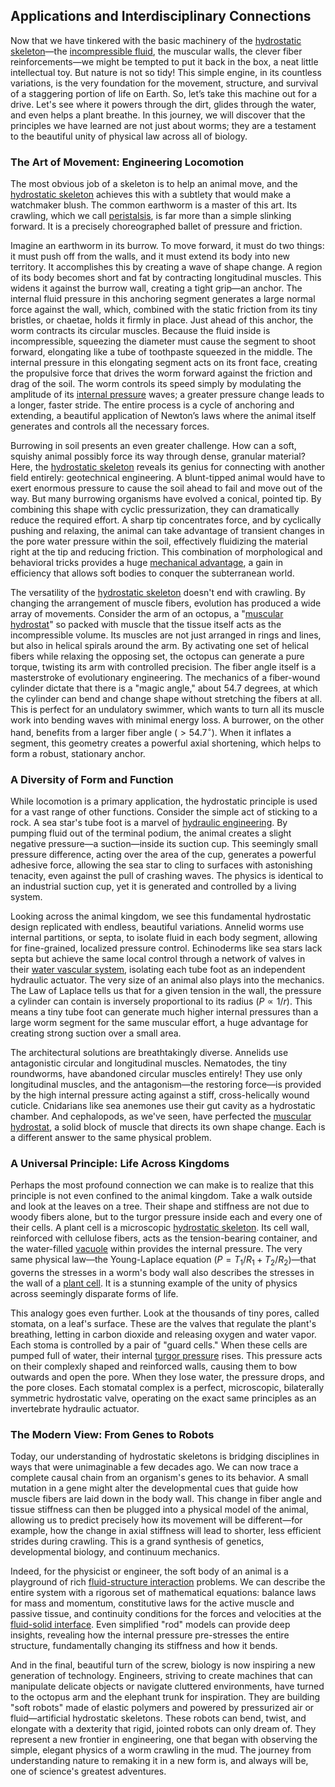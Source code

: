 ## Applications and Interdisciplinary Connections

Now that we have tinkered with the basic machinery of the [hydrostatic skeleton](@article_id:271365)—the [incompressible fluid](@article_id:262430), the muscular walls, the clever fiber reinforcements—we might be tempted to put it back in the box, a neat little intellectual toy. But nature is not so tidy! This simple engine, in its countless variations, is the very foundation for the movement, structure, and survival of a staggering portion of life on Earth. So, let’s take this machine out for a drive. Let's see where it powers through the dirt, glides through the water, and even helps a plant breathe. In this journey, we will discover that the principles we have learned are not just about worms; they are a testament to the beautiful unity of physical law across all of biology.

### The Art of Movement: Engineering Locomotion

The most obvious job of a skeleton is to help an animal move, and the [hydrostatic skeleton](@article_id:271365) achieves this with a subtlety that would make a watchmaker blush. The common earthworm is a master of this art. Its crawling, which we call [peristalsis](@article_id:140465), is far more than a simple slinking forward. It is a precisely choreographed ballet of pressure and friction.

Imagine an earthworm in its burrow. To move forward, it must do two things: it must push off from the walls, and it must extend its body into new territory. It accomplishes this by creating a wave of shape change. A region of its body becomes short and fat by contracting longitudinal muscles. This widens it against the burrow wall, creating a tight grip—an anchor. The internal fluid pressure in this anchoring segment generates a large normal force against the wall, which, combined with the static friction from its tiny bristles, or chaetae, holds it firmly in place. Just ahead of this anchor, the worm contracts its circular muscles. Because the fluid inside is incompressible, squeezing the diameter must cause the segment to shoot forward, elongating like a tube of toothpaste squeezed in the middle. The internal pressure in this elongating segment acts on its front face, creating the propulsive force that drives the worm forward against the friction and drag of the soil. The worm controls its speed simply by modulating the amplitude of its [internal pressure](@article_id:153202) waves; a greater pressure change leads to a longer, faster stride. The entire process is a cycle of anchoring and extending, a beautiful application of Newton’s laws where the animal itself generates and controls all the necessary forces.

Burrowing in soil presents an even greater challenge. How can a soft, squishy animal possibly force its way through dense, granular material? Here, the [hydrostatic skeleton](@article_id:271365) reveals its genius for connecting with another field entirely: geotechnical engineering. A blunt-tipped animal would have to exert enormous pressure to cause the soil ahead to fail and move out of the way. But many burrowing organisms have evolved a conical, pointed tip. By combining this shape with cyclic pressurization, they can dramatically reduce the required effort. A sharp tip concentrates force, and by cyclically pushing and relaxing, the animal can take advantage of transient changes in the pore water pressure within the soil, effectively fluidizing the material right at the tip and reducing friction. This combination of morphological and behavioral tricks provides a huge [mechanical advantage](@article_id:164943), a gain in efficiency that allows soft bodies to conquer the subterranean world.

The versatility of the [hydrostatic skeleton](@article_id:271365) doesn't end with crawling. By changing the arrangement of muscle fibers, evolution has produced a wide array of movements. Consider the arm of an octopus, a "[muscular hydrostat](@article_id:172780)" so packed with muscle that the tissue itself acts as the incompressible volume. Its muscles are not just arranged in rings and lines, but also in helical spirals around the arm. By activating one set of helical fibers while relaxing the opposing set, the octopus can generate a pure torque, twisting its arm with controlled precision. The fiber angle itself is a masterstroke of evolutionary engineering. The mechanics of a fiber-wound cylinder dictate that there is a "magic angle," about $54.7$ degrees, at which the cylinder can bend and change shape without stretching the fibers at all. This is perfect for an undulatory swimmer, which wants to turn all its muscle work into bending waves with minimal energy loss. A burrower, on the other hand, benefits from a larger fiber angle ($> 54.7^\circ$). When it inflates a segment, this geometry creates a powerful axial shortening, which helps to form a robust, stationary anchor.

### A Diversity of Form and Function

While locomotion is a primary application, the hydrostatic principle is used for a vast range of other functions. Consider the simple act of sticking to a rock. A sea star's tube foot is a marvel of [hydraulic engineering](@article_id:184273). By pumping fluid out of the terminal podium, the animal creates a slight negative pressure—a suction—inside its suction cup. This seemingly small pressure difference, acting over the area of the cup, generates a powerful adhesive force, allowing the sea star to cling to surfaces with astonishing tenacity, even against the pull of crashing waves. The physics is identical to an industrial suction cup, yet it is generated and controlled by a living system.

Looking across the animal kingdom, we see this fundamental hydrostatic design replicated with endless, beautiful variations. Annelid worms use internal partitions, or septa, to isolate fluid in each body segment, allowing for fine-grained, localized pressure control. Echinoderms like sea stars lack septa but achieve the same local control through a network of valves in their [water vascular system](@article_id:272959), isolating each tube foot as an independent hydraulic actuator. The very size of an animal also plays into the mechanics. The Law of Laplace tells us that for a given tension in the wall, the pressure a cylinder can contain is inversely proportional to its radius ($P \propto 1/r$). This means a tiny tube foot can generate much higher internal pressures than a large worm segment for the same muscular effort, a huge advantage for creating strong suction over a small area.

The architectural solutions are breathtakingly diverse. Annelids use antagonistic circular and longitudinal muscles. Nematodes, the tiny roundworms, have abandoned circular muscles entirely! They use only longitudinal muscles, and the antagonism—the restoring force—is provided by the high internal pressure acting against a stiff, cross-helically wound cuticle. Cnidarians like sea anemones use their gut cavity as a hydrostatic chamber. And cephalopods, as we've seen, have perfected the [muscular hydrostat](@article_id:172780), a solid block of muscle that directs its own shape change. Each is a different answer to the same physical problem.

### A Universal Principle: Life Across Kingdoms

Perhaps the most profound connection we can make is to realize that this principle is not even confined to the animal kingdom. Take a walk outside and look at the leaves on a tree. Their shape and stiffness are not due to woody fibers alone, but to the turgor pressure inside each and every one of their cells. A plant cell is a microscopic [hydrostatic skeleton](@article_id:271365). Its cell wall, reinforced with cellulose fibers, acts as the tension-bearing container, and the water-filled [vacuole](@article_id:147175) within provides the internal pressure. The very same physical law—the Young-Laplace equation ($P = T_1/R_1 + T_2/R_2$)—that governs the stresses in a worm's body wall also describes the stresses in the wall of a [plant cell](@article_id:274736). It is a stunning example of the unity of physics across seemingly disparate forms of life.

This analogy goes even further. Look at the thousands of tiny pores, called stomata, on a leaf's surface. These are the valves that regulate the plant's breathing, letting in carbon dioxide and releasing oxygen and water vapor. Each stoma is controlled by a pair of "guard cells." When these cells are pumped full of water, their internal [turgor pressure](@article_id:136651) rises. This pressure acts on their complexly shaped and reinforced walls, causing them to bow outwards and open the pore. When they lose water, the pressure drops, and the pore closes. Each stomatal complex is a perfect, microscopic, bilaterally symmetric hydrostatic valve, operating on the exact same principles as an invertebrate hydraulic actuator.

### The Modern View: From Genes to Robots

Today, our understanding of hydrostatic skeletons is bridging disciplines in ways that were unimaginable a few decades ago. We can now trace a complete causal chain from an organism's genes to its behavior. A small mutation in a gene might alter the developmental cues that guide how muscle fibers are laid down in the body wall. This change in fiber angle and tissue stiffness can then be plugged into a physical model of the animal, allowing us to predict precisely how its movement will be different—for example, how the change in axial stiffness will lead to shorter, less efficient strides during crawling. This is a grand synthesis of genetics, developmental biology, and continuum mechanics.

Indeed, for the physicist or engineer, the soft body of an animal is a playground of rich [fluid-structure interaction](@article_id:170689) problems. We can describe the entire system with a rigorous set of mathematical equations: balance laws for mass and momentum, constitutive laws for the active muscle and passive tissue, and continuity conditions for the forces and velocities at the [fluid-solid interface](@article_id:148498). Even simplified "rod" models can provide deep insights, revealing how the internal pressure pre-stresses the entire structure, fundamentally changing its stiffness and how it bends.

And in the final, beautiful turn of the screw, biology is now inspiring a new generation of technology. Engineers, striving to create machines that can manipulate delicate objects or navigate cluttered environments, have turned to the octopus arm and the elephant trunk for inspiration. They are building "soft robots" made of elastic polymers and powered by pressurized air or fluid—artificial hydrostatic skeletons. These robots can bend, twist, and elongate with a dexterity that rigid, jointed robots can only dream of. They represent a new frontier in engineering, one that began with observing the simple, elegant physics of a worm crawling in the mud. The journey from understanding nature to remaking it in a new form is, and always will be, one of science's greatest adventures.